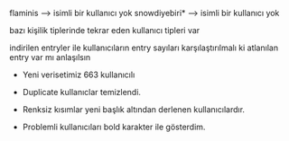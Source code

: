 flaminis --> isimli bir kullanıcı yok
snowdiyebiri* --> isimli bir kullanıcı yok

bazı kişilik tiplerinde tekrar eden kullanıcı tipleri var

indirilen entryler ile kullanıcıların entry sayıları karşılaştırılmalı ki atlanılan entry var mı anlaşılsın

- Yeni verisetimiz 663 kullanıcılı

- Duplicate kullanıclar temizlendi.

- Renksiz kısımlar yeni başlık altından derlenen kullanıcılardır.

- Problemli kullanıcıları bold karakter ile gösterdim.
